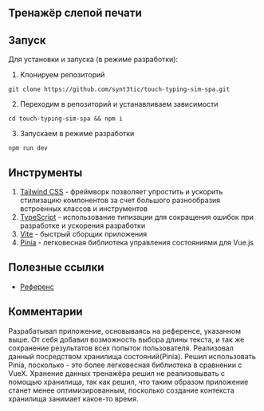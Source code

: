 ## Тренажёр слепой печати

## Запуск

Для установки и запуска (в режиме разработки): 

1. Клонируем репозиторий

```
git clone https://github.com/synt3tic/touch-typing-sim-spa.git
```

2. Переходим в репозиторий и устанавливаем зависимости

```
cd touch-typing-sim-spa && npm i
```

3. Запускаем в режиме разработки

```
npm run dev
```

## Инструменты

1. [Tailwind CSS](https://tailwindcss.com/docs/guides/vite) - фреймворк позволяет упростить и ускорить стилизацию компонентов за счет большого разнообразия встроенных классов и инструментов
2. [TypeScript](https://www.typescriptlang.org/) - использование типизации для сокращения ошибок при разработке и ускорения разработки
3. [Vite](https://vitejs.dev/) - быстрый сборщик приложения
4. [Pinia](https://pinia.vuejs.org/) - легковесная библиотека управления состояниями для Vue.js

## Полезные ссылки

- [Референс](https://www.ratatype.ru/typing-test/test/)

## Комментарии
Разрабатывал приложение, основываясь на референсе, указанном выше. От себя добавил возможность выбора длины текста, и так же сохранение результатов всех попыток пользователя. Реализовал данный посредством хранилища состояний(Pinia). Решил использовать Pinia, посколько - это более легковесная библиотека в сравнении с VueX. Хранение данных тренажёра решил не реализовывать с помощью хранилища, так как решил, что таким образом приложение станет менее оптимизированным, посколько создание контекста хранилища занимает какое-то время. 